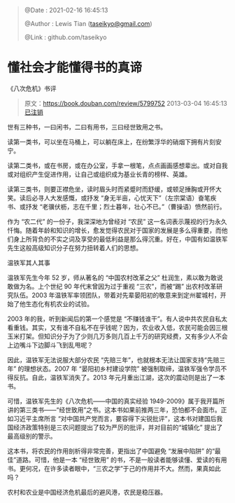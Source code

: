 > @Date    : 2021-02-16 16:45:13
>
> @Author  : Lewis Tian (taseikyo@gmail.com)
>
> @Link    : github.com/taseikyo

# 懂社会才能懂得书的真谛

《八次危机》书评

> 原文：https://book.douban.com/review/5799752 2013-03-04 16:45:13 [已注销](https://www.douban.com/people/69092654)

世有三种书，一曰闲书，二曰有用书，三曰经世致用之书。

读第一类书，可以坐在马桶上，可以躺在床上，在纷繁浮华的硝烟下拥有片刻安宁。

读第二类书，或在书房，或在办公室，手拿一根笔，点点画画感想辈出。或对自我或对组织产生促进作用，让自己或组织成为基业长青的榜样、英雄。

读第三类书，则要正襟危坐，读时眉头时而紧蹙时而舒缓，或顿足捶胸或开怀大笑。读后必寻人大发感慨，或抒发 “身无半亩，心忧天下”（左宗棠语）奋笔疾书、或抒发 “老骥伏枥，志在千里；烈士暮年，壮心不已。”（曹操语）愤然前行。

作为 “农二代” 的一份子，我深深地为曾经对 “农民” 这一名词表示蔑视的行为永久忏悔。随着年龄和知识的增长，愈发觉得农民对于国家的发展是多么得重要，而他们身上所背负的不实之词及享受的最低利益是那么得沉重。好在，中国有如温铁军先生这般高级知识分子在努力扭转着人们的思想。

温铁军其人其事

温铁军先生今年 52 岁，师从著名的 “中国农村改革之父” 杜润生，素以敢为敢说敢做为名。上个世纪 90 年代末曾因为过于重视 “三农”，而被“踢” 出农村改革研究队伍。2003 年温铁军率领团队，带着对先辈晏阳初的敬意来到定州翟城村，开始了他生态化有机农业的试验。

2003 年的我，听到新闻后的第一个感觉是 “不赚钱谁干”。有人说中共农民自私太看重钱。其实，又有谁不自私不在乎钱呢？因为，农业收入低，农民可能会因三根玉米打架。但知识分子为了少则几万多则几百上千万的研究经费，又有多少人不会上边嘴斗下边脚斗飞到乱甩呢？

因此，温铁军无法说服大部分农民 “先赔三年”，也就根本无法让国家支持“先赔三年” 的理想状态。2007 年 “晏阳初乡村建设学院” 被强制取缔，温铁军强令学员不得反抗。自此，温铁军消失了。2013 年元月重出江湖，这次的震动则是出了一本书。

可惜，温铁军先生的《八次危机——中国的真实经验 1949-2009》属于我开篇所讲的第三类书——“经世致用”之书。这本书如果前推两三年，恐怕都不会面市。正如习近平主席所言 “对中国共产党而言，要容得下尖锐批评”，这本书对建国后我国经济政策特别是三农问题提出了较为严厉的批评，并对目前的“城镇化” 提出了最高级别的警示。

这本书，将农民的作用剖析得非常完善，更指出了中国避免 “发展中陷阱” 的“最佳”道路。可惜，他是一本 “经世致用” 的书，不是一般读者能够读懂、爱读的有用书。更何况，在许多读者眼中，“三农之学”于己的作用并不大。然而，果真如此吗？

农村和农业是中国经济危机最后的避风港，农民是稳压器。
